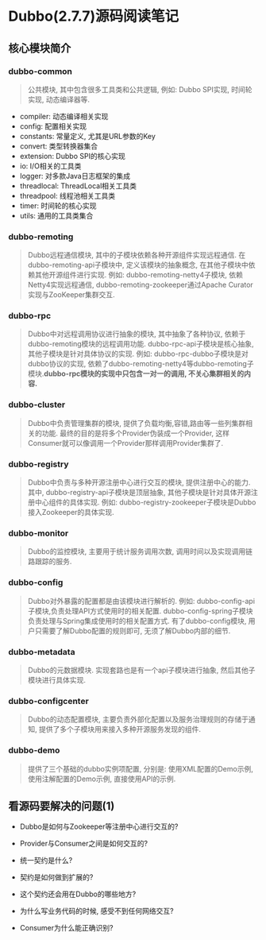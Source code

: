 # Dubbo(2.7.7)源码阅读笔记

## 核心模块简介

### dubbo-common

> 公共模块, 其中包含很多工具类和公共逻辑, 例如: Dubbo SPI实现, 时间轮实现, 动态编译器等.

* compiler: 动态编译相关实现
* config: 配置相关实现
* constants: 常量定义, 尤其是URL参数的Key
* convert: 类型转换器集合
* extension: Dubbo SPI的核心实现
* io: I/O相关的工具类
* logger: 对多款Java日志框架的集成
* threadlocal: ThreadLocal相关工具类
* threadpool: 线程池相关工具类
* timer: 时间轮的核心实现
* utils: 通用的工具类集合

### dubbo-remoting

> Dubbo远程通信模块, 其中的子模块依赖各种开源组件实现远程通信. 在dubbo-remoting-api子模块中, 定义该模块的抽象概念, 在其他子模块中依赖其他开源组件进行实现. 例如: dubbo-remoting-netty4子模块, 依赖Netty4实现远程通信, dubbo-remoting-zookeeper通过Apache Curator实现与ZooKeeper集群交互. 

### dubbo-rpc

> Dubbo中对远程调用协议进行抽象的模块, 其中抽象了各种协议, 依赖于dubbo-remoting模块的远程调用功能. dubbo-rpc-api子模块是核心抽象, 其他子模块是针对具体协议的实现. 例如: dubbo-rpc-dubbo子模块是对dubbo协议的实现, 依赖了dubbo-remoting-netty4等dubbo-remoting子模块.**dubbo-rpc模块的实现中只包含一对一的调用, 不关心集群相关的内容.**

### dubbo-cluster

> Dubbo中负责管理集群的模块, 提供了负载均衡,容错,路由等一些列集群相关的功能. 最终的目的是将多个Provider伪装成一个Provider, 这样Consumer就可以像调用一个Provider那样调用Provider集群了.

### dubbo-registry

> Dubbo中负责与多种开源注册中心进行交互的模块, 提供注册中心的能力. 其中, dubbo-registry-api子模块是顶层抽象, 其他子模块是针对具体开源注册中心组件的具体实现. 例如: dubbo-registry-zookeeper子模块是Dubbo接入Zookeeper的具体实现.

### dubbo-monitor

> Dubbo的监控模块, 主要用于统计服务调用次数, 调用时间以及实现调用链路跟踪的服务.

### dubbo-config

> Dubbo对外暴露的配置都是由该模块进行解析的. 例如: dubbo-config-api子模块,负责处理API方式使用时的相关配置. dubbo-config-spring子模块负责处理与Spring集成使用时的相关配置方式. 有了dubbo-config模块, 用户只需要了解Dubbo配置的规则即可, 无须了解Dubbo内部的细节.

### dubbo-metadata

> Dubbo的元数据模块. 实现套路也是有一个api子模块进行抽象, 然后其他子模块进行具体实现.

### dubbo-configcenter

> Dubbo的动态配置模块, 主要负责外部化配置以及服务治理规则的存储于通知, 提供了多个子模块用来接入多种开源服务发现的组件.

### dubbo-demo

> 提供了三个基础的dubbo实例项配置, 分别是: 使用XML配置的Demo示例, 使用注解配置的Demo示例, 直接使用API的示例. 

## 看源码要解决的问题(1)

* Dubbo是如何与Zookeeper等注册中心进行交互的?

* Provider与Consumer之间是如何交互的? 

* 统一契约是什么?

*  契约是如何做到扩展的?

* 这个契约还会用在Dubbo的哪些地方? 

* 为什么写业务代码的时候, 感受不到任何网络交互?

* Consumer为什么能正确识别?

  